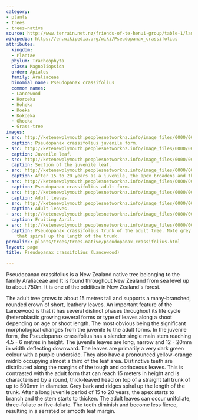 ```yaml
---
category:
- plants
- trees
- trees-native
source: http://www.terrain.net.nz/friends-of-te-henui-group/table-1/lancewood.html
wikipedia: https://en.wikipedia.org/wiki/Pseudopanax_crassifolius
attributes:
  kingdom:
  - Plantae
  phylum: Tracheophyta
  class: Magnoliopsida
  order: Apiales
  family: Araliaceae
  binomial name: Pseudopanax crassifolius
  common names:
  - Lancewood
  - Horoeka
  - Hoheka
  - Koeka
  - Kokoeka
  - Ohoeka
  - Grass-tree
images:
- src: http://ketenewplymouth.peoplesnetworknz.info/image_files/0000/0001/1094/Juvenile_Pseudopanax_crassifolius__lancewood-2.JPG
  caption: Pseudopanax crassifolius juvenile form.
- src: http://ketenewplymouth.peoplesnetworknz.info/image_files/0000/0002/0594/Juvenile_leaves_Pseudopanax_crassifolius.JPG
  caption: Juvenile leaf.
- src: http://ketenewplymouth.peoplesnetworknz.info/image_files/0000/0002/0589/Juvenile_leaves_Pseudopanax_crassifolius-1.JPG
  caption: Section of the juvenile leaf.
- src: http://ketenewplymouth.peoplesnetworknz.info/image_files/0000/0006/6834/Pseudopanax_crassifolius__Lancewood_.JPG
  caption: After 15 to 20 years as a juvenile, the apex broadens and the stem thickens.
- src: http://ketenewplymouth.peoplesnetworknz.info/image_files/0000/0002/0599/Pseudopanax_crassifolius__Lancewood-13.JPG
  caption: Pseudopanax crassifolius adult form.
- src: http://ketenewplymouth.peoplesnetworknz.info/image_files/0000/0002/0604/Pseudopanax_crassifolius__Lancewood-15.JPG
  caption: Adult leaves.
- src: http://ketenewplymouth.peoplesnetworknz.info/image_files/0000/0002/0584/Adult_leaves_Pseudopanax_crassifolius__Lancewood.JPG
  caption: Adult leaves.
- src: http://ketenewplymouth.peoplesnetworknz.info/image_files/0000/0002/0609/Pseudopanax_crassifolius__Lancewood-17.JPG
  caption: Fruiting April.
- src: http://ketenewplymouth.peoplesnetworknz.info/image_files/0000/0002/0614/Trunk_Pseudopanax_crassifolius__Lancewood-19.JPG
  caption: Pseudopanax crassifolius trunk of the adult tree. Note grey bark and ridges
    that spiral up the length of the trunk.
permalink: plants/trees/trees-native/pseudopanax_crassifolius.html
layout: page
title: Pseudopanax crassifolius (Lancewood)

---
```

Pseudopanax crassifolius is a New Zealand native tree belonging to the family Araliaceae and It is found throughout New Zealand from sea level up to about 750m. It is one of the oddities in New Zealand's forest. 

The adult tree grows to about 15 metres tall and supports a many-branched, rounded crown of short, leathery leaves. An important feature of the Lancewood is that it has several distinct phases throughout its life cycle (heteroblastic growing several forms or type of leaves along a shoot depending on age or shoot length.
The most obvious being the significant morphological changes from the juvenile to the adult forms. In the juvenile form, the Pseudopanax crassifolius has a slender single main stem reaching 4.5 - 6 metres in height. The juvenile leaves are long, narrow and 12 - 20mm in width deflecting downward. The leaves are primarily a very dark green colour with a purple underside. They also have a pronounced yellow-orange midrib occupying almost a third of the leaf area. Distinctive teeth are distributed along the margins of the tough and coriaceous leaves. This is contrasted with the adult form that can reach 15 meters in height and is characterised by a round, thick-leaved head on top of a straight tall trunk of up to 500mm in diameter. Grey bark and ridges spiral up the length of the trunk. 
After a long juvenile period of 15 to 20 years, the apex starts to branch and the stem starts to thicken. The adult leaves can occur unifoliate, three-foliate or five-foliate. The teeth diminish and become less fierce, resulting in a serrated or smooth leaf margin.
